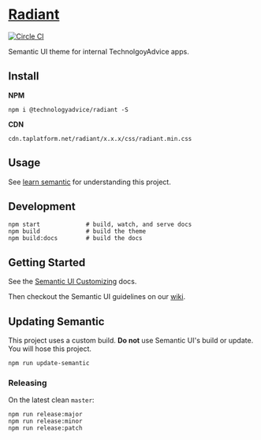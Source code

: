 # [Radiant](http://technologyadvice.github.io/radiant/)
[![Circle CI](https://img.shields.io/circleci/token/70267ce4ea6c3511e3ae7f82b9acaf075e4d2e7c/project/TechnologyAdvice/radiant/master.svg?style=flat-square)](https://circleci.com/gh/TechnologyAdvice/radiant/tree/master)

Semantic UI theme for internal TechnolgoyAdvice apps.

## Install

**NPM**

```
npm i @technologyadvice/radiant -S
```

**CDN**

```
cdn.taplatform.net/radiant/x.x.x/css/radiant.min.css
```

## Usage

See [learn semantic](http://learnsemantic.com/) for understanding this project.

## Development

```
npm start             # build, watch, and serve docs
npm build             # build the theme
npm build:docs        # build the docs
```


## Getting Started

See the [Semantic UI Customizing](http://learnsemantic.com/developing/customizing.html) docs.

Then checkout the Semantic UI guidelines on our [wiki](https://github.com/TechnologyAdvice/TAPAnsible/wiki/).

## Updating Semantic

This project uses a custom build.  **Do not** use Semantic UI's build or update. You will hose this project.

    npm run update-semantic

### Releasing

On the latest clean `master`:

    npm run release:major
    npm run release:minor
    npm run release:patch
